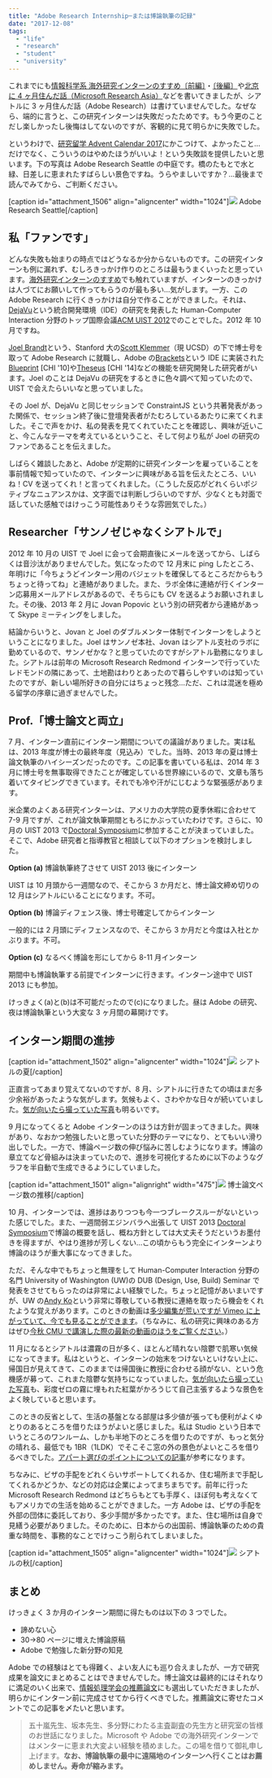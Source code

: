 ```yaml
---
title: "Adobe Research Internship─または博論執筆の記録"
date: "2017-12-08"
tags:
  - "life"
  - "research"
  - "student"
  - "university"
---
```


これまでにも[情報科学系 海外研究インターンのすすめ〔前編〕](https://junkato.jp/ja/blog/2015/06/29/cs-research-internship-abroad/)・[〔後編〕](https://junkato.jp/ja/blog/2015/06/30/cs-research-internship-abroad-2/)や[北京に 4 ヶ月住んだ話（Microsoft Research Asia）](https://junkato.jp/ja/blog/2014/12/12/4-months-in-beijing-microsoft-research-asia/)などを書いてきましたが、シアトルに 3 ヶ月住んだ話（Adobe Research）は書けていませんでした。なぜなら、端的に言うと、この研究インターンは失敗だったためです。もう今更のことだし楽しかったし後悔はしてないのですが、客観的に見て明らかに失敗でした。

というわけで、[研究留学 Advent Calendar 2017](https://adventar.org/calendars/2562)にかこつけて、よかったこと…だけでなく、こういうのはやめたほうがいいよ！という失敗談を提供したいと思います。下の写真は Adobe Research Seattle の中庭です。橋のたもとで水と緑、日差しに恵まれたすばらしい景色ですね。うらやましいですか？…最後まで読んでみてから、ご判断ください。

\[caption id="attachment_1506" align="aligncenter" width="1024"\][![](/images/DSC_0024-1024x576.jpg)](https://junkato.jp/ja/blog/wp-content/uploads/2017/12/DSC_0024.jpg) Adobe Research Seattle\[/caption\]

## 私「ファンです」

どんな失敗も始まりの時点ではどうなるか分からないものです。この研究インターンも例に漏れず、むしろきっかけ作りのところは最もうまくいったと思っています。[海外研究インターンのすすめ](https://junkato.jp/ja/blog/2015/06/29/cs-research-internship-abroad/)でも触れていますが、インターンのきっかけは人づてにお願いして作ってもらうのが最も多い…気がします。一方、この Adobe Research に行くきっかけは自分で作ることができました。それは、[DejaVu](https://junkato.jp/ja/dejavu/)という統合開発環境（IDE）の研究を発表した Human-Computer Interaction 分野のトップ国際会議[ACM UIST 2012](https://uist.acm.org/uist2012/)でのことでした。2012 年 10 月ですね。

[Joel Brandt](http://joelbrandt.com/cv/)という、Stanford 大の[Scott Klemmer](https://d.ucsd.edu/srk/)（現 UCSD）の下で博士号を取って Adobe Research に就職し、Adobe の[Brackets](http://brackets.io/)という IDE に実装された[Blueprint](http://www.joelbrandt.org/publications/brandt_chi2010_example_centric_programming.pdf) [CHI '10]や[Theseus](http://www.joelbrandt.org/publications/lieber_chi2014_always-on_programming_visualizations.pdf) [CHI '14]などの機能を研究開発した研究者がいます。Joel のことは DejaVu の研究をするときに色々調べて知っていたので、UIST で会えたらいいなと思っていました。

その Joel が、DejaVu と同じセッションで ConstraintJS という共著発表があった関係で、セッション終了後に登壇発表者がたむろしているあたりに来てくれました。そこで声をかけ、私の発表を見てくれていたことを確認し、興味が近いこと、今こんなテーマを考えているということ、そして何より私が Joel の研究のファンであることを伝えました。

しばらく雑談したあと、Adobe が定期的に研究インターンを雇っていることを事前情報で知っていたので、インターンに興味がある旨を伝えたところ、いいね！CV を送ってくれ！と言ってくれました。（こうした反応がどれくらいポジティブなニュアンスかは、文字面では判断しづらいのですが、少なくとも対面で話していた感触ではけっこう可能性ありそうな雰囲気でした。）

## Researcher「サンノゼじゃなくシアトルで」

2012 年 10 月の UIST で Joel に会って会期直後にメールを送ってから、しばらくは音沙汰がありませんでした。気になったので 12 月末に ping したところ、年明けに「今ちょうどインターン用のバジェットを確保してるところだからもうちょっと待ってね」と連絡がありました。また、ラボ全体に連絡が行くインターン応募用メールアドレスがあるので、そちらにも CV を送るようお願いされました。その後、2013 年 2 月に Jovan Popovic という別の研究者から連絡があって Skype ミーティングをしました。

結論からいうと、Jovan と Joel のダブルメンター体制でインターンをしようということになりました。Joel はサンノゼ本社、Jovan はシアトル支社のラボに勤めているので、サンノゼかな？と思っていたのですがシアトル勤務になりました。シアトルは前年の Microsoft Research Redmond インターンで行っていたレドモンドの隣にあって、土地勘はわりとあったので暮らしやすいのは知っていたのですが、新しい場所好きの自分にはちょっと残念…ただ、これは混迷を極める留学の序章に過ぎませんでした。

## Prof.「博士論文と両立」

7 月、インターン直前にインターン期間についての議論がありました。実は私は、2013 年度が博士の最終年度（見込み）でした。当時、2013 年の夏は博士論文執筆のハイシーズンだったのです。この記事を書いている私は、2014 年 3 月に博士号を無事取得できたことが確定している世界線にいるので、文章も落ち着いてタイピングできています。それでも冷や汗がにじむような緊張感があります。

米企業のよくある研究インターンは、アメリカの大学院の夏季休暇に合わせて 7-9 月ですが、これが論文執筆期間ともろにかぶっていたわけです。さらに、10 月の UIST 2013 で[Doctoral Symposium](https://junkato.jp/ja/blog/2014/07/27/acm-doctoral-symposium-consortium/)に参加することが決まっていました。そこで、Adobe 研究者と指導教官と相談して以下のオプションを検討しました。

**Option (a)** 博論執筆終了させて UIST 2013 後にインターン

UIST は 10 月頭から一週間なので、そこから 3 か月だと、博士論文締め切りの 12 月はシアトルにいることになります。不可。

**Option (b)** 博論ディフェンス後、博士号確定してからインターン

一般的には 2 月頭にディフェンスなので、そこから 3 か月だと今度は入社とかぶります。不可。

**Option (c)** なるべく博論を形にしてから 8-11 月インターン

期間中も博論執筆する前提でインターンに行きます。インターン途中で UIST 2013 にも参加。

けっきょく(a)と(b)は不可能だったので(c)になりました。昼は Adobe の研究、夜は博論執筆という大変な 3 ヶ月間の幕開けです。

## インターン期間の進捗

\[caption id="attachment_1502" align="aligncenter" width="1024"\][![](/images/DSC08969-1024x681.jpg)](https://junkato.jp/ja/blog/wp-content/uploads/2017/12/DSC08969.jpg) シアトルの夏\[/caption\]

正直言ってあまり覚えてないのですが、8 月、シアトルに行きたての頃はまだ多少余裕があったような気がします。気候もよく、さわやかな日々が続いていました。[気が向いたら撮っていた写真](https://photos.google.com/album/AF1QipMapd-iQVFW6-Af6_VWNQJ80H3_i3hJD3-dlbkF)も明るいです。

9 月になってくると Adobe インターンのほうは方針が固まってきました。興味があり、なおかつ勉強したいと思っていた分野のテーマになり、とてもいい滑り出しでした。一方で、博論ページ数の伸び悩みに苦しむようになります。博論の章立てなど骨組みは決まっていたので、進捗を可視化するために以下のようなグラフを半自動で生成できるようにしていました。

\[caption id="attachment_1501" align="alignright" width="475"\][![](/images/chart.png)](https://junkato.jp/ja/blog/wp-content/uploads/2017/12/chart.png) 博士論文ページ数の推移\[/caption\]

10 月、インターンでは、進捗はありつつも今一つブレークスルーがないといった感じでした。また、一週間弱エジンバラへ出張して UIST 2013 [Doctoral Symposium](https://junkato.jp/ja/blog/2014/07/27/acm-doctoral-symposium-consortium/)で博論の概要を話し、概ね方針としては大丈夫そうだというお墨付きを得ますが、やはり進捗が芳しくない…この頃からもう完全にインターンより博論のほうが重大事になってきました。

ただ、そんな中でもちょっと無理をして Human-Computer Interaction 分野の名門 University of Washington (UW)の DUB (Design, Use, Build) Seminar で発表をさせてもらったのは非常によい経験でした。ちょっと記憶があいまいですが、UW の[Andy Ko](http://faculty.washington.edu/ajko/)という非常に尊敬している教授に連絡を取ったら機会をくれたような覚えがあります。このときの動画は[多少編集が荒いですが Vimeo に上がっていて、今でも見ることができます](https://vimeo.com/77669396)。（ちなみに、私の研究に興味のある方はぜひ[今秋 CMU で講演した際の最新の動画のほうをご覧ください](https://scs.hosted.panopto.com/Panopto/Pages/Viewer.aspx?id=fd1c36b4-c0ad-49ef-b50c-aab0e5fa36b7)。）

11 月になるとシアトルは濃霧の日が多く、ほとんど晴れない陰鬱で肌寒い気候になってきます。私はというと、インターンの始末をつけないといけない上に、帰国日が見えてきて、このままでは帰国後に教授に合わせる顔がない、という危機感が募って、これまた陰鬱な気持ちになっていました。[気が向いたら撮っていた写真](https://photos.google.com/album/AF1QipMHwjVsDuPzn8cAmnhNbFvEQ3cryiBGGp2lvneu)も、彩度ゼロの霧に埋もれた紅葉がかろうじて自己主張するような景色をよく映していると思います。

このときの反省として、生活の基盤となる部屋は多少値が張っても便利がよくゆとりのあるところを借りたほうがよいと感じました。私は Studio という日本でいうところのワンルーム、しかも半地下のところを借りたのですが、もっと気分の晴れる、最低でも 1BR（1LDK）でそこそこ窓の外の景色がよいところを借りるべきでした。[アパート選びのポイントについての記事](http://kengg.blog75.fc2.com/blog-entry-44.html)が参考になります。

ちなみに、ビザの手配をどれくらいサポートしてくれるか、住む場所まで手配してくれるかどうか、などの対応は企業によってまちまちです。前年に行った Microsoft Research Redmond はどちらもとても手厚く、ほぼ何も考えなくてもアメリカでの生活を始めることができました。一方 Adobe は、ビザの手配を外部の団体に委託しており、多少手間が多かったです。また、住む場所は自身で見繕う必要がありました。そのために、日本からの出国前、博論執筆のための貴重な時間を、事務的なことでけっこう削られてしまいました。

\[caption id="attachment_1505" align="aligncenter" width="1024"\][![](/images/DSC09213-1024x681.jpg)](https://junkato.jp/ja/blog/wp-content/uploads/2017/12/DSC09213.jpg) シアトルの秋\[/caption\]

## まとめ

けっきょく 3 か月のインターン期間に得たものは以下の 3 つでした。

- 諦めない心
- 30→80 ページに増えた博論原稿
- Adobe で勉強した新分野の知見

Adobe での経験はとても得難く、よい友人にも巡り合えましたが、一方で研究成果を論文にまとめることはできませんでした。博士論文は最終的にはそれなりに満足のいく出来で、[情報処理学会の推薦論文](http://www.ipsj.or.jp/magazine/hakase/HCI02.html)にも選出していただきましたが、明らかにインターン前に完成させてから行くべきでした。推薦論文に寄せたコメントでこの記事を〆たいと思います。

> 五十嵐先生、坂本先生、多分野にわたる主査副査の先生方と研究室の皆様のお世話になりました。Microsoft や Adobe での海外研究インターンではメンターに恵まれ大変よい経験を積めました。この場を借りて御礼申し上げます。**なお、博論執筆の最中に遠隔地のインターンへ行くことはお薦めしません。寿命が縮みます。**
